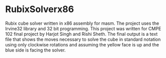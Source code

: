 # RubixSolverx86

Rubix cube solver written in x86 assembly for masm. The project uses the Irvine32 library and 32 bit programming. This project was written for CMPE 102 final project by Harjot Singh and Rishi Sheth. The final output is a text file that shows the moves necessary to solve the cube in standard notation using only clockwise rotations and assuming the yellow face is up and the blue side is facing the solver.
